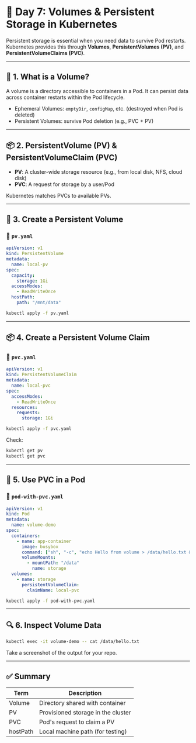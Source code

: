 # 💾 Day 7: Volumes & Persistent Storage in Kubernetes

Persistent storage is essential when you need data to survive Pod restarts. Kubernetes provides this through **Volumes**, **PersistentVolumes (PV)**, and **PersistentVolumeClaims (PVC)**.

---

## 📘 1. What is a Volume?

A volume is a directory accessible to containers in a Pod. It can persist data across container restarts within the Pod lifecycle.

* Ephemeral Volumes: `emptyDir`, `configMap`, etc. (destroyed when Pod is deleted)
* Persistent Volumes: survive Pod deletion (e.g., PVC + PV)

---

## 📦 2. PersistentVolume (PV) & PersistentVolumeClaim (PVC)

* **PV**: A cluster-wide storage resource (e.g., from local disk, NFS, cloud disk)
* **PVC**: A request for storage by a user/Pod

Kubernetes matches PVCs to available PVs.

---

## 🔧 3. Create a Persistent Volume

### 📄 `pv.yaml`

```yaml
apiVersion: v1
kind: PersistentVolume
metadata:
  name: local-pv
spec:
  capacity:
    storage: 1Gi
  accessModes:
    - ReadWriteOnce
  hostPath:
    path: "/mnt/data"
```

```bash
kubectl apply -f pv.yaml
```

---

## 📦 4. Create a Persistent Volume Claim

### 📄 `pvc.yaml`

```yaml
apiVersion: v1
kind: PersistentVolumeClaim
metadata:
  name: local-pvc
spec:
  accessModes:
    - ReadWriteOnce
  resources:
    requests:
      storage: 1Gi
```

```bash
kubectl apply -f pvc.yaml
```

Check:

```bash
kubectl get pv
kubectl get pvc
```

---

## 🚀 5. Use PVC in a Pod

### 📄 `pod-with-pvc.yaml`

```yaml
apiVersion: v1
kind: Pod
metadata:
  name: volume-demo
spec:
  containers:
    - name: app-container
      image: busybox
      command: ["sh", "-c", "echo Hello from volume > /data/hello.txt && sleep 3600"]
      volumeMounts:
        - mountPath: "/data"
          name: storage
  volumes:
    - name: storage
      persistentVolumeClaim:
        claimName: local-pvc
```

```bash
kubectl apply -f pod-with-pvc.yaml
```

---

## 🔍 6. Inspect Volume Data

```bash
kubectl exec -it volume-demo -- cat /data/hello.txt
```

Take a screenshot of the output for your repo.

---

## ✅ Summary

| Term     | Description                        |
| -------- | ---------------------------------- |
| Volume   | Directory shared with container    |
| PV       | Provisioned storage in the cluster |
| PVC      | Pod's request to claim a PV        |
| hostPath | Local machine path (for testing)   |

